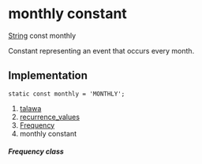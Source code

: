 
<div>

# monthly constant

</div>


[String](https://api.flutter.dev/flutter/dart-core/String-class.html)
const monthly



Constant representing an event that occurs every month.



## Implementation

``` language-dart
static const monthly = 'MONTHLY';
```







1.  [talawa](../../index.md)
2.  [recurrence_values](../../constants_recurrence_values/)
3.  [Frequency](../../constants_recurrence_values/Frequency-class.md)
4.  monthly constant

##### Frequency class







